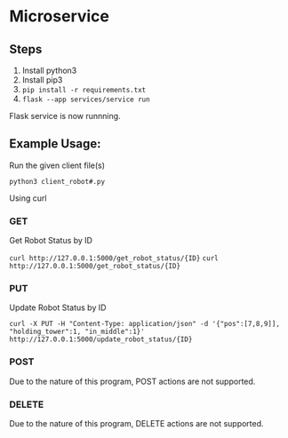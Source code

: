 # Microservice
## Steps
1. Install python3
2. Install pip3
3. ```pip install -r requirements.txt```
4. ```flask --app services/service run```

Flask service is now runnning.

## Example Usage:

Run the given client file(s)

```python3 client_robot#.py```

Using curl

### GET

Get Robot Status by ID

```curl http://127.0.0.1:5000/get_robot_status/{ID}```
```curl http://127.0.0.1:5000/get_robot_status/{ID}```

### PUT

Update Robot Status by ID

```curl -X PUT -H "Content-Type: application/json" -d '{"pos":[7,8,9]], "holding_tower":1, "in_middle":1}' http://127.0.0.1:5000/update_robot_status/{ID}```


### POST

Due to the nature of this program, POST actions are not supported.

### DELETE

Due to the nature of this program, DELETE actions are not supported.